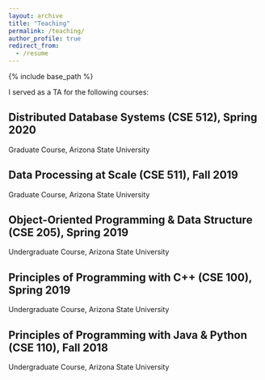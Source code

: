 ```yaml
---
layout: archive
title: "Teaching"
permalink: /teaching/
author_profile: true
redirect_from:
  - /resume
---
```


{% include base_path %}

I served as a TA for the following courses:

Distributed Database Systems (CSE 512), Spring 2020
------
Graduate Course, Arizona State University

Data Processing at Scale (CSE 511), Fall 2019
------
Graduate Course, Arizona State University

Object-Oriented Programming & Data Structure (CSE 205), Spring 2019
------
Undergraduate Course, Arizona State University

Principles of Programming with C++ (CSE 100), Spring 2019
------
Undergraduate Course, Arizona State University

Principles of Programming with Java & Python (CSE 110), Fall 2018
------
Undergraduate Course, Arizona State University
